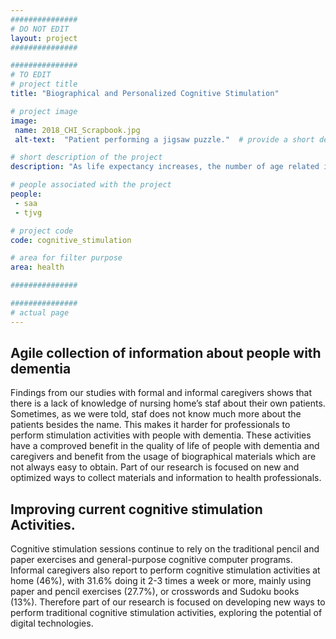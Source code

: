 ```yaml
---
###############
# DO NOT EDIT
layout: project
###############

###############
# TO EDIT
# project title
title: "Biographical and Personalized Cognitive Stimulation"

# project image
image:
 name: 2018_CHI_Scrapbook.jpg
 alt-text:  "Patient performing a jigsaw puzzle."  # provide a short description for the image #a11y

# short description of the project
description: "As life expectancy increases, the number of age related impairments and risk of chronic disease within the older population are also expected to rise. Dementia affects not only the person with the disease but also loved ones, and formal or informal caregivers. Therefore there has been an effort from our team to improve the quality of life of these stakeholders."

# people associated with the project
people:
 - saa
 - tjvg

# project code
code: cognitive_stimulation

# area for filter purpose
area: health

###############

###############
# actual page
---
```

## Agile collection of information about people with dementia

Findings from our studies with formal and informal caregivers shows that there is a lack of knowledge of nursing home’s staf about their own patients. Sometimes, as we were told, staf does not know much more about the patients besides the name. This makes it harder for professionals to perform stimulation activities with people with dementia. These activities have a comproved benefit in the quality of life of people with dementia and caregivers and benefit from the usage of biographical materials which are not always easy to obtain. Part of our research is focused on new and optimized ways to collect materials and information to health professionals.

## Improving current cognitive stimulation Activities.

Cognitive stimulation sessions continue to rely on the traditional pencil and paper exercises and general-purpose cognitive computer programs. Informal caregivers also report to perform cognitive stimulation activities at home (46%), with 31.6% doing it 2-3 times a week or more, mainly using paper and pencil exercises (27.7%), or crosswords and Sudoku books (13%). Therefore part of our research is focused on developing new ways to perform traditional cognitive stimulation activities, exploring the potential of digital technologies.
